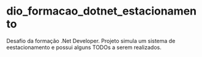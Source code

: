 # dio_formacao_dotnet_estacionamento
 Desafio da formação .Net Developer. Projeto simula um sistema de eestacionamento e possui alguns TODOs a serem realizados. 
